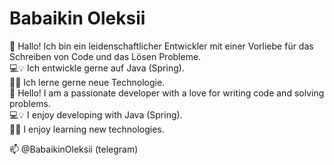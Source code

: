 # Babaikin Oleksii

👋 Hallo! Ich bin ein leidenschaftlicher Entwickler mit einer Vorliebe für das Schreiben von Code und das Lösen Probleme.</br>
💻💡 Ich entwickle gerne auf Java (Spring).</br>
🚀💪 Ich lerne gerne neue Technologie.</br>
👋 Hello! I am a passionate developer with a love for writing code and solving problems.</br>
💻💡 I enjoy developing with Java (Spring).</br>
🚀💪 I enjoy learning new technologies.</br>

📫 @BabaikinOleksii (telegram)
